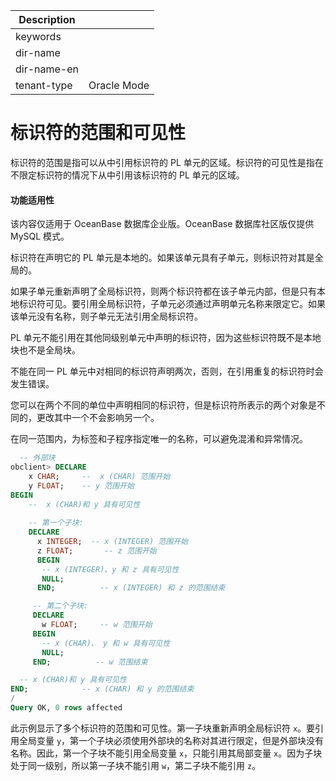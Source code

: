 | Description   |                 |
|---------------|-----------------|
| keywords      |                 |
| dir-name      |                 |
| dir-name-en   |                 |
| tenant-type   | Oracle Mode     |

# 标识符的范围和可见性 

标识符的范围是指可以从中引用标识符的 PL 单元的区域。标识符的可见性是指在不限定标识符的情况下从中引用该标识符的 PL 单元的区域。

  <main id="notice" >
    <h4>功能适用性</h4>
    <p>该内容仅适用于 OceanBase 数据库企业版。OceanBase 数据库社区版仅提供 MySQL 模式。</p>
  </main>

标识符在声明它的 PL 单元是本地的。如果该单元具有子单元，则标识符对其是全局的。

如果子单元重新声明了全局标识符，则两个标识符都在该子单元内部，但是只有本地标识符可见。要引用全局标识符，子单元必须通过声明单元名称来限定它。如果该单元没有名称，则子单元无法引用全局标识符。

PL 单元不能引用在其他同级别单元中声明的标识符，因为这些标识符既不是本地块也不是全局块。

不能在同一 PL 单元中对相同的标识符声明两次，否则，在引用重复的标识符时会发生错误。

您可以在两个不同的单位中声明相同的标识符，但是标识符所表示的两个对象是不同的，更改其中一个不会影响另一个。

在同一范围内，为标签和子程序指定唯一的名称，可以避免混淆和异常情况。

```sql
  -- 外部块
obclient> DECLARE
    x CHAR;     --  x (CHAR) 范围开始
    y FLOAT;    -- y 范围开始
BEGIN
    --  x (CHAR)和 y 具有可见性
  
    -- 第一个子块:
    DECLARE
      x INTEGER;  -- x (INTEGER) 范围开始
      z FLOAT;       -- z 范围开始
      BEGIN
       -- x (INTEGER)、y 和 z 具有可见性
       NULL;
      END;          -- x (INTEGER) 和 z 的范围结束

     -- 第二个子块:
     DECLARE
       w FLOAT;     -- w 范围开始
     BEGIN
       -- x (CHAR)、 y 和 w 具有可见性
       NULL;
     END;          -- w 范围结束

  -- x (CHAR)和 y 具有可见性
END;            -- x (CHAR) 和 y 的范围结束
/
Query OK, 0 rows affected 
```



此示例显示了多个标识符的范围和可见性。第一子块重新声明全局标识符 `x`。要引用全局变量 `y`，第一个子块必须使用外部块的名称对其进行限定，但是外部块没有名称。因此，第一个子块不能引用全局变量 `x`，只能引用其局部变量 `x`。因为子块处于同一级别，所以第一子块不能引用 `w`，第二子块不能引用 `z`。
